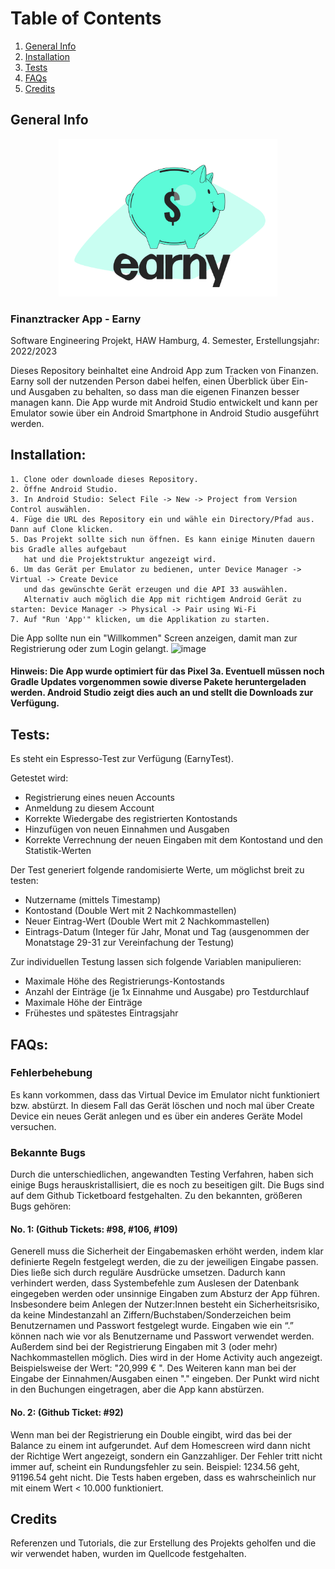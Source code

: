 # Table of Contents
1. [General Info](#general-info)
2. [Installation](#installation)
3. [Tests](#tests)
5. [FAQs](#faqs)
6. [Credits](#credits)


## General Info
<p align="center">
  <img src="app/src/main/res/drawable/logo_earny_bunt.png" width="350" title="Earny_Logo">
</p>

### Finanztracker App - Earny
Software Engineering Projekt, HAW Hamburg, 4. Semester, Erstellungsjahr: 2022/2023

Dieses Repository beinhaltet eine Android App zum Tracken von Finanzen.
Earny soll der nutzenden Person dabei helfen, einen Überblick über Ein- und Ausgaben zu behalten, so dass man die eigenen Finanzen besser managen kann.
Die App wurde mit Android Studio entwickelt und kann per Emulator sowie über ein Android Smartphone in Android Studio ausgeführt werden.


## Installation:

    1. Clone oder downloade dieses Repository.
    2. Öffne Android Studio.
    3. In Android Studio: Select File -> New -> Project from Version Control auswählen.
    4. Füge die URL des Repository ein und wähle ein Directory/Pfad aus. Dann auf Clone klicken.
    5. Das Projekt sollte sich nun öffnen. Es kann einige Minuten dauern bis Gradle alles aufgebaut 
       hat und die Projektstruktur angezeigt wird.
    6. Um das Gerät per Emulator zu bedienen, unter Device Manager -> Virtual -> Create Device 
       und das gewünschte Gerät erzeugen und die API 33 auswählen.
       Alternativ auch möglich die App mit richtigem Android Gerät zu starten: Device Manager -> Physical -> Pair using Wi-Fi
    7. Auf "Run 'App'" klicken, um die Applikation zu starten.

Die App sollte nun ein "Willkommen" Screen anzeigen, damit man zur Registrierung oder zum Login gelangt.
![image](https://user-images.githubusercontent.com/94016790/213174072-6352b1fb-b55f-42e5-961a-185d3bc844e1.png)

#### Hinweis: Die App wurde optimiert für das Pixel 3a. Eventuell müssen noch Gradle Updates vorgenommen sowie diverse Pakete heruntergeladen werden. Android Studio zeigt dies auch an und stellt die Downloads zur Verfügung.
 
## Tests:
Es steht ein Espresso-Test zur Verfügung (EarnyTest).

Getestet wird:
- Registrierung eines neuen Accounts
- Anmeldung zu diesem Account
- Korrekte Wiedergabe des registrierten Kontostands
- Hinzufügen von neuen Einnahmen und Ausgaben
- Korrekte Verrechnung der neuen Eingaben mit dem Kontostand und den Statistik-Werten


Der Test generiert folgende randomisierte Werte, um möglichst breit zu testen:
- Nutzername (mittels Timestamp)
- Kontostand (Double Wert mit 2 Nachkommastellen)
- Neuer Eintrag-Wert (Double Wert mit 2 Nachkommastellen)
- Eintrags-Datum (Integer für Jahr, Monat und Tag (ausgenommen der Monatstage 29-31 zur Vereinfachung der Testung)


Zur individuellen Testung lassen sich folgende Variablen manipulieren:
- Maximale Höhe des Registrierungs-Kontostands
- Anzahl der Einträge (je 1x Einnahme und Ausgabe) pro Testdurchlauf
- Maximale Höhe der Einträge
- Frühestes und spätestes Eintragsjahr

## FAQs:

### Fehlerbehebung
Es kann vorkommen, dass das Virtual Device im Emulator nicht funktioniert bzw. abstürzt. 
In diesem Fall das Gerät löschen und noch mal über Create Device ein neues Gerät anlegen und es über ein anderes Geräte Model versuchen.

### Bekannte Bugs
Durch die unterschiedlichen, angewandten Testing Verfahren, haben sich einige Bugs herauskristallisiert, die es noch zu beseitigen gilt. Die Bugs sind auf dem Github Ticketboard festgehalten. Zu den bekannten, größeren Bugs gehören:

#### No. 1: (Github Tickets: #98, #106, #109)
Generell muss die Sicherheit der Eingabemasken erhöht werden, indem klar definierte Regeln festgelegt werden, die zu der jeweiligen Eingabe passen. Dies ließe sich durch reguläre Ausdrücke umsetzen. Dadurch kann verhindert werden, dass Systembefehle zum Auslesen der Datenbank eingegeben werden oder unsinnige Eingaben zum Absturz der App führen. Insbesondere beim Anlegen der Nutzer:Innen besteht ein Sicherheitsrisiko, da keine Mindestanzahl an Ziffern/Buchstaben/Sonderzeichen beim Benutzernamen und Passwort festgelegt wurde. Eingaben wie ein “.” können nach wie vor als Benutzername und Passwort verwendet werden. Außerdem sind bei der Registrierung Eingaben mit 3 (oder mehr) Nachkommastellen möglich. Dies wird in der Home Activity auch angezeigt. Beispielsweise der Wert: "20,999 € ". 
Des Weiteren kann man bei der Eingabe der Einnahmen/Ausgaben einen "." eingeben. Der Punkt wird nicht in den Buchungen eingetragen, aber die App kann abstürzen. 

#### No. 2: (Github Ticket: #92) 
Wenn man bei der Registrierung ein Double eingibt, wird das bei der Balance zu einem int aufgerundet. Auf dem Homescreen wird dann nicht der Richtige Wert angezeigt, sondern ein Ganzzahliger. Der Fehler tritt nicht immer auf, scheint ein Rundungsfehler zu sein. Beispiel: 1234.56 geht, 91196.54 geht nicht. Die Tests haben ergeben, dass es wahrscheinlich nur mit einem Wert < 10.000 funktioniert.

## Credits

Referenzen und Tutorials, die zur Erstellung des Projekts geholfen und die wir verwendet haben, wurden im Quellcode festgehalten.
